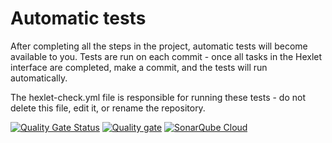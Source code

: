 # Automatic tests

After completing all the steps in the project, automatic tests will become available to you. Tests are run on each commit - once all tasks in the Hexlet interface are completed, make a commit, and the tests will run automatically.

The hexlet-check.yml file is responsible for running these tests - do not delete this file, edit it, or rename the repository.

[![Quality Gate Status](https://sonarcloud.io/api/project_badges/measure?project=MaverickTery_python-project-49&metric=alert_status)](https://sonarcloud.io/summary/new_code?id=MaverickTery_python-project-49)
[![Quality gate](https://sonarcloud.io/api/project_badges/quality_gate?project=MaverickTery_python-project-49)](https://sonarcloud.io/summary/new_code?id=MaverickTery_python-project-49)
[![SonarQube Cloud](https://sonarcloud.io/images/project_badges/sonarcloud-light.svg)](https://sonarcloud.io/summary/new_code?id=MaverickTery_python-project-49)
